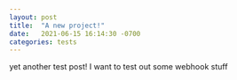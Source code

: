 ```yaml
---
layout: post
title:  "A new project!"
date:   2021-06-15 16:14:30 -0700
categories: tests
---
```


yet another test post! I want to test out some webhook stuff
